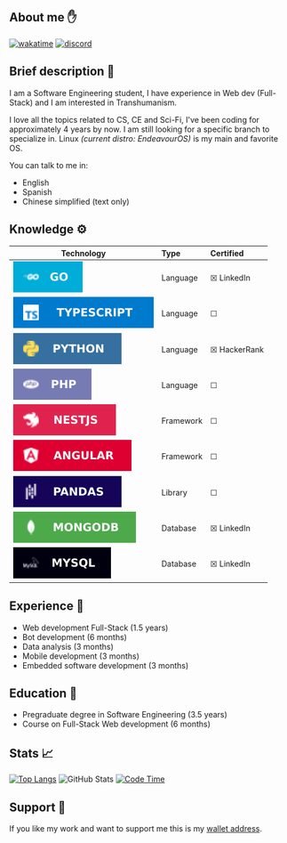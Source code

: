 ## About me ✋
[![wakatime](https://wakatime.com/badge/user/4a1c6e73-2d5a-4f23-ba8a-7a48312a07c7.svg)](https://wakatime.com/@4a1c6e73-2d5a-4f23-ba8a-7a48312a07c7)
[![discord](https://img.shields.io/badge/discord-online-brightgreen.svg)](https://discord.gg/kstQ9Jrwn5)
<!-- [![element](https://img.shields.io/badge/element-online-brightgreen)](https://app.element.io) -->


## Brief description 👤
I am a Software Engineering student, I have experience in Web dev (Full-Stack) and I am interested in Transhumanism.

I love all the topics related to CS, CE and Sci-Fi, I've been coding for approximately 4 years by now. I am still looking for a specific branch to specialize in. Linux _(current distro: EndeavourOS)_ is my main and favorite OS.

You can talk to me in:
- English
- Spanish
- Chinese simplified (text only)


## Knowledge ⚙️
|    Technology    |    Type   |    Certified    |
|------------------|:----------|:----------------|
|![](assets/go.svg)|Language   |&#9746;  LinkedIn|
|![](assets/ts.svg)|Language   |&#9744;          |
|![](assets/py.svg)|Language   |&#9746; HackerRank|
|![](assets/ph.svg)|Language   |&#9744;          |
|![](assets/ne.svg)|Framework  |&#9744;          |
|![](assets/an.svg)|Framework  |&#9744;          |
|![](assets/pa.svg)|Library    |&#9744;          |
|![](assets/mo.svg)|Database   |&#9746;  LinkedIn|
|![](assets/my.svg)|Database   |&#9746;  LinkedIn|


## Experience 🏢
- Web development Full-Stack (1.5 years)
- Bot development (6 months)
- Data analysis (3 months)
- Mobile development (3 months)
- Embedded software development (3 months)


## Education 📖
- Pregraduate degree in Software Engineering (3.5 years)
- Course on Full-Stack Web development (6 months)
<!-- - Specialization course on Mathematics for Machine Learning (6 months) -->
<!-- - Specialization course on Bioinformatics (9 months) -->


## Stats 📈
[![Top Langs](https://github-readme-stats-git-masterrstaa-rickstaa.vercel.app/api/top-langs/?username=carepollo&theme=radical&show_icons=true)](https://github.com/anuraghazra/github-readme-stats)
![GitHub Stats](https://github-readme-stats-git-masterrstaa-rickstaa.vercel.app/api?username=carepollo&show_icons=true&count_private=true&theme=radical)
[![Code Time](https://github-readme-stats.vercel.app/api/wakatime?username=chickenface&theme=radical&custom_title=Last+7+Days+Coding+Stats&range=last_7_days&langs_count=5)](https://github.com/anuraghazra/github-readme-stats)


## Support 🍲
If you like my work and want to support me this is my [wallet address](image.png).
